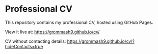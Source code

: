 # Professional CV

This repository contains my professional CV, hosted using GitHub Pages.

View it live at: https://grommash9.github.io/cv/

CV without contacting details: https://grommash9.github.io/cv/?hideContacts=true